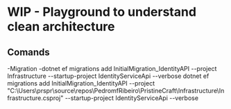 # WIP - Playground to understand clean architecture


## Comands
-Migration 
	-dotnet ef migrations add InitialMigration_IdentityAPI --project Infrastructure --startup-project IdentityServiceApi  --verbose
	dotnet ef migrations add InitialMigration_IdentityAPI --project "C:\Users\prspr\source\repos\PedromfRibeiro\PristineCraft\Infrastructure\Infrastructure.csproj" --startup-project IdentityServiceApi  --verbose
